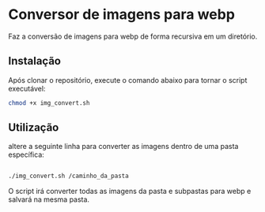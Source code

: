 # Conversor de imagens para webp

Faz a conversão de imagens para webp de forma recursiva em um diretório.

## Instalação

Após clonar o repositório, execute o comando abaixo para tornar o script executável:

```bash
chmod +x img_convert.sh


```

## Utilização

altere a seguinte linha para converter as imagens dentro de uma pasta específica:

```bash

./img_convert.sh /caminho_da_pasta

```

O script irá converter todas as imagens da pasta e subpastas para webp e salvará na mesma pasta.
